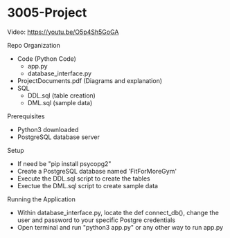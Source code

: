 # 3005-Project

Video: https://youtu.be/O5p4Sh5GoGA

Repo Organization
- Code (Python Code)
  - app.py
  - database_interface.py
- ProjectDocuments.pdf (Diagrams and explanation)
- SQL
  - DDL.sql (table creation)
  - DML.sql (sample data)

Prerequisites 
- Python3 downloaded
- PostgreSQL database server

Setup
- If need be "pip install psycopg2"
- Create a PostgreSQL database named 'FitForMoreGym'
- Execute the DDL.sql script to create the tables
- Exectue the DML.sql script to create sample data

Running the Application
- Within database_interface.py, locate the def connect_db(), change the user and password to your specific Postgre credentials
- Open terminal and run "python3 app.py" or any other way to run app.py
